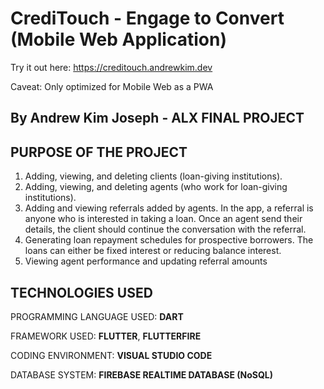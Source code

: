 # CrediTouch - Engage to Convert (Mobile Web Application)

Try it out here: https://creditouch.andrewkim.dev

Caveat: Only optimized for Mobile Web as a PWA

## By Andrew Kim Joseph - ALX FINAL PROJECT

## PURPOSE OF THE PROJECT
1. Adding, viewing, and deleting clients (loan-giving institutions).
2. Adding, viewing, and deleting agents (who work for loan-giving institutions).
3. Adding and viewing referrals added by agents. In the app, a referral is anyone who is interested in taking a loan. Once an agent send their details, the client should continue the conversation with the referral.
4. Generating loan repayment schedules for prospective borrowers. The loans can either be fixed interest or reducing balance interest.
5. Viewing agent performance and updating referral amounts

## TECHNOLOGIES USED
PROGRAMMING LANGUAGE USED: **DART**

FRAMEWORK USED: **FLUTTER**, **FLUTTERFIRE**

CODING ENVIRONMENT: **VISUAL STUDIO CODE**

DATABASE SYSTEM: **FIREBASE REALTIME DATABASE (NoSQL)**
